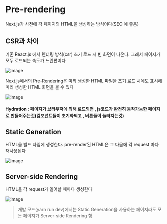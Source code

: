 # Pre-rendering

Next.js가 사전에 각 페이지의 HTML을 생성하는 방식이다(SEO 에 좋음)


## CSR과 차이

기존 React.js 에서 렌더링 방식(csr)
초기 로드 시 빈 화면이 나온다. 그래서 페이지가 모두 로드되는 속도가 느린편이다

![image](https://user-images.githubusercontent.com/82823150/204708612-103fa765-be90-4d77-a861-fc5cc49cb4df.png)

Next.js에서의 Pre-Rendering은 미리 생성한 HTML 파일을 초기 로드 시에도 표시해 미리 생성한 HTML 화면을 볼 수 있다

![image](https://user-images.githubusercontent.com/82823150/204708592-95c4ef71-2973-4a44-a001-0481e23611c0.png)


#### Hydration : 페이지가 브라우저에 의해 로드되면 , js코드가 완전히 동작가능한 페이지로 만들어주는것(컴포넌트들이 초기화되고 , 버튼들이 눌러지는것)


## Static Generation

HTML을 빌드 타임에 생성한다. pre-render된 HTML은 그 다음에 각 request 마다 재사용된다

![image](https://user-images.githubusercontent.com/82823150/204698270-fc821070-5d48-4644-a84c-fa49b74df1ab.png)


## Server-side Rendering

HTML을 각 request가 일어날 때마다 생성한다

![image](https://user-images.githubusercontent.com/82823150/204698288-16352736-6264-4b41-8ff2-b7b27d4996b1.png)


> 개발 모드(yarn run dev)에서는 Static Generation을 사용하는 페이지라도 모든 페이지가 Server-side Rendering 함
